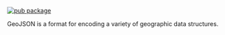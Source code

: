 [![pub package](https://img.shields.io/pub/v/geojson.svg)](https://pub.dartlang.org/packages/geojson)

GeoJSON is a format for encoding a variety of geographic data structures.
